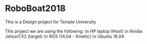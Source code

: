 # RoboBoat2018
This is a Design project for Temple University 

This project we are using the following:
  \n HP laptop (Host)
 \n Nvidia JetsonTX2 (target) 
 \n ROS (14.04 - Kinetic)
 \n Ubuntu 16.04
  
  
  
